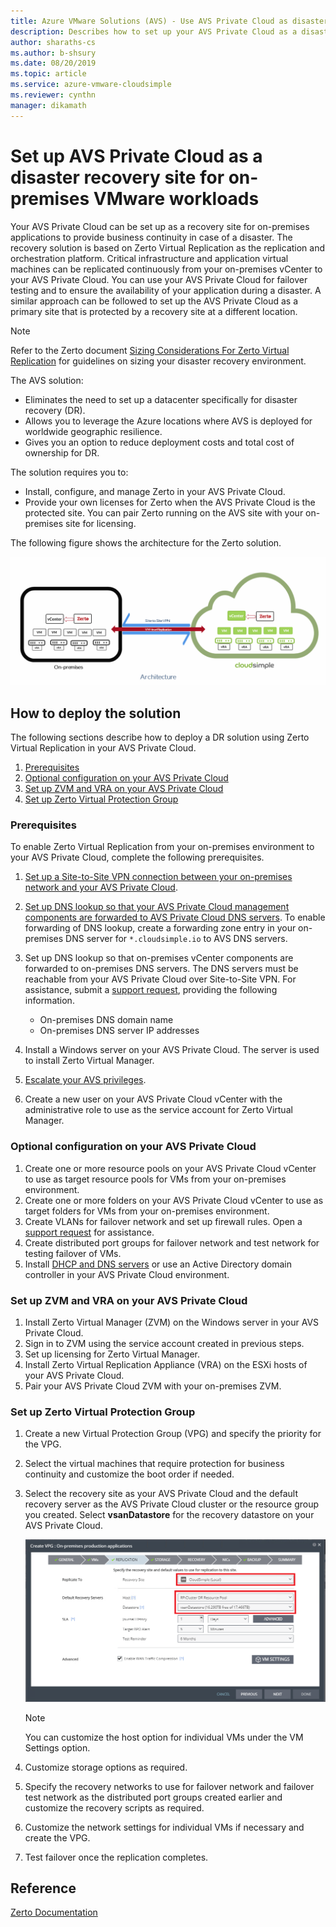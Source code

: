 ```yaml
--- 
title: Azure VMware Solutions (AVS) - Use AVS Private Cloud as disaster site for on-premises workloads
description: Describes how to set up your AVS Private Cloud as a disaster recovery site for on-premises VMware workloads
author: sharaths-cs
ms.author: b-shsury 
ms.date: 08/20/2019 
ms.topic: article 
ms.service: azure-vmware-cloudsimple 
ms.reviewer: cynthn 
manager: dikamath 
---
```


# Set up AVS Private Cloud as a disaster recovery site for on-premises VMware workloads

Your AVS Private Cloud can be set up as a recovery site for on-premises applications to provide business continuity in case of a disaster. The recovery solution is based on Zerto Virtual Replication as the replication and orchestration platform. Critical infrastructure and application virtual machines can be replicated continuously from your on-premises vCenter to your AVS Private Cloud. You can use your AVS Private Cloud for failover testing and to ensure the availability of your application during a disaster. A similar approach can be followed to set up the AVS Private Cloud as a primary site that is protected by a recovery site at a different location.

> [!NOTE]
> Refer to the Zerto document [Sizing Considerations For Zerto Virtual Replication](https://s3.amazonaws.com/zertodownload_docs/5.5U3/Zerto%20Virtual%20Replication%20Sizing.pdf) for guidelines on sizing your disaster recovery environment.

The AVS solution:

* Eliminates the need to set up a datacenter specifically for disaster recovery (DR).
* Allows you to leverage the Azure locations where AVS is deployed for worldwide geographic resilience.
* Gives you an option to reduce deployment costs and total cost of ownership for DR.

The solution requires you to:

* Install, configure, and manage Zerto in your AVS Private Cloud.
* Provide your own licenses for Zerto when the AVS Private Cloud is the protected site. You can pair Zerto running on the AVS site with your on-premises site for licensing.

The following figure shows the architecture for the Zerto solution.

![Architecture](media/cloudsimple-zerto-architecture.png)

## How to deploy the solution

The following sections describe how to deploy a DR solution using Zerto Virtual Replication in your AVS Private Cloud.

1. [Prerequisites](#prerequisites)
2. [Optional configuration on your AVS Private Cloud](#optional-configuration-on-your-avs-private-cloud)
3. [Set up ZVM and VRA on your AVS Private Cloud](#set-up-zvm-and-vra-on-your-avs-private-cloud)
4. [Set up Zerto Virtual Protection Group](#set-up-zerto-virtual-protection-group)

### Prerequisites

To enable Zerto Virtual Replication from your on-premises environment to your AVS Private Cloud, complete the following prerequisites.

1. [Set up a Site-to-Site VPN connection between your on-premises network and your AVS Private Cloud](set-up-vpn.md).
2. [Set up DNS lookup so that your AVS Private Cloud management components are forwarded to AVS Private Cloud DNS servers](on-premises-dns-setup.md). To enable forwarding of DNS lookup, create a forwarding zone entry in your on-premises DNS server for `*.cloudsimple.io` to AVS DNS servers.
3. Set up DNS lookup so that on-premises vCenter components are forwarded to on-premises DNS servers. The DNS servers must be reachable from your AVS Private Cloud over Site-to-Site VPN. For assistance, submit a [support request](https://portal.azure.com/#blade/Microsoft_Azure_Support/HelpAndSupportBlade/newsupportrequest), providing the following information. 

    * On-premises DNS domain name
    * On-premises DNS server IP addresses

4. Install a Windows server on your AVS Private Cloud. The server is used to install Zerto Virtual Manager.
5. [Escalate your AVS privileges](escalate-private-cloud-privileges.md).
6. Create a new user on your AVS Private Cloud vCenter with the administrative role to use as the service account for Zerto Virtual Manager.

### Optional configuration on your AVS Private Cloud

1. Create one or more resource pools on your AVS Private Cloud vCenter to use as target resource pools for VMs from your on-premises environment.
2. Create one or more folders on your AVS Private Cloud vCenter to use as target folders for VMs from your on-premises environment.
3. Create VLANs for failover network and set up firewall rules. Open a [support request](https://portal.azure.com/#blade/Microsoft_Azure_Support/HelpAndSupportBlade/newsupportrequest) for assistance.
4. Create distributed port groups for failover network and test network for testing failover of VMs.
5. Install [DHCP and DNS servers](dns-dhcp-setup.md) or use an Active Directory domain controller in your AVS Private Cloud environment.

### Set up ZVM and VRA on your AVS Private Cloud

1. Install Zerto Virtual Manager (ZVM) on the Windows server in your AVS Private Cloud.
2. Sign in to ZVM using the service account created in previous steps.
3. Set up licensing for Zerto Virtual Manager.
4. Install Zerto Virtual Replication Appliance (VRA) on the ESXi hosts of your AVS Private Cloud.
5. Pair your AVS Private Cloud ZVM with your on-premises ZVM.

### Set up Zerto Virtual Protection Group

1. Create a new Virtual Protection Group (VPG) and specify the priority for the VPG.
2. Select the virtual machines that require protection for business continuity and customize the boot order if needed.
3. Select the recovery site as your AVS Private Cloud and the default recovery server as the AVS Private Cloud cluster or the resource group you created. Select **vsanDatastore** for the recovery datastore on your AVS Private Cloud.

    ![VPG](media/cloudsimple-zerto-vpg.png)

    > [!NOTE]
    > You can customize the host option for individual VMs under the VM Settings option.

4. Customize storage options as required.
5. Specify the recovery networks to use for failover network and failover test network as the distributed port groups created earlier and customize the recovery scripts as required.
6. Customize the network settings for individual VMs if necessary and create the VPG.
7. Test failover once the replication completes.

## Reference

[Zerto Documentation](https://www.zerto.com/myzerto/technical-documentation/)
